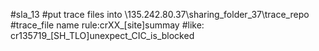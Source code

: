 #sla_13
#put trace files into \\135.242.80.37\sharing_folder_37\trace_repo\
#trace_file name rule:crXX_[site]summay
#like: cr135719_[SH_TLO]unexpect_CIC_is_blocked
